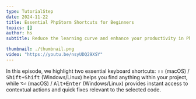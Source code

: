 ```yaml
---
type: TutorialStep
date: 2024-11-22
title: Essential PhpStorm Shortcuts for Beginners
topics: []
author: hs
subtitle: Reduce the learning curve and enhance your productivity in PhpStorm from day one.

thumbnail: ./thumbnail.png
video: "https://youtu.be/nsyUDQ29XSY"
---
```


In this episode, we highlight two essential keyboard shortcuts: <kbd>⇧⇧</kbd> (macOS) / <kbd>Shift+Shift</kbd> (Windows/Linux) helps you find anything within your project, while <kbd>⌥⏎</kbd> (macOS) / <kbd>Alt+Enter</kbd> (Windows/Linux) provides instant access to contextual actions and quick fixes relevant to the selected code.
